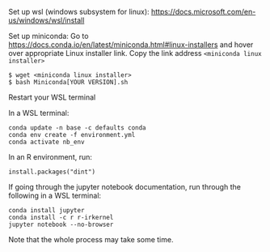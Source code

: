 Set up wsl (windows subsystem for linux): 
https://docs.microsoft.com/en-us/windows/wsl/install

Set up miniconda: 
Go to https://docs.conda.io/en/latest/miniconda.html#linux-installers and hover over 
appropriate Linux installer link. Copy the link address `<miniconda linux installer>`
	
	$ wget <miniconda linux installer>
	$ bash Miniconda[YOUR VERSION].sh

Restart your WSL terminal

In a WSL terminal:
	
	conda update -n base -c defaults conda
	conda env create -f environment.yml
	conda activate nb_env

In an R environment, run: 

	install.packages("dint")

If going through the jupyter notebook documentation, run through the following in a WSL terminal:

	conda install jupyter
	conda install -c r r-irkernel
	jupyter notebook --no-browser


Note that the whole process may take some time. 
